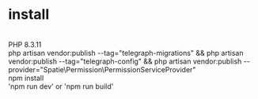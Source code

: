 # install
<br>
PHP 8.3.11
<br>
php artisan vendor:publish --tag="telegraph-migrations" &&
php artisan vendor:publish --tag="telegraph-config" &&
php artisan vendor:publish --provider="Spatie\Permission\PermissionServiceProvider"
<br>
npm install <br> 
'npm run dev' or 'npm run build'




















































































































































































